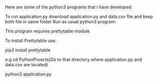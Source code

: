 Here are some of the python3 programs that i have developed:

To run application.py download application.py and data.csv file and keep both file in same folder
Run as usual python3 program:

This program requires prettytable module.

To install Prettytable use:

pip3 install prettytable


e.g 
cd PythonProects(Go to that directory where application.py and data.csv are located)


python3 application.py


